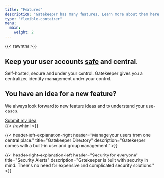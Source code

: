 ```yaml
---
title: "Features"
description: "Gatekeeper has many features. Learn more about them here."
type: "flexible-container"
menu:
  main:
    weight: 2
---
```

{{< rawhtml >}}
<div class="jumbotron jumbotron-fluid bg-primary text-white text-center m-0">
    <div class="container">
        <div class="row">
            <div class="col-sm">
                <h2 class="display-5">Keep your user accounts <u>safe</u> and central.</h2>
                <p class="lead">Self-hosted, secure and under your control. Gatekeeper gives you a centralized identity management under your control.</p>
            </div>
        </div>
    </div>
</div>
<div class="jumbotron jumbotron-fluid text-center">
  <div class="container">
    <h2>You have an idea for a new feature?</h2>
    <p>We always look forward to new feature ideas and to understand your use-cases.</p>
    <a href="https://github.com/GetGatekeeper/Server/discussions/categories/ideas" class="btn btn-primary"><i class="fa fa-lightbulb"></i> Submit my idea</a>
  </div>
</div>
{{< /rawhtml >}}

{{< header-left-explanation-right header="Manage your users from one central place." title="Gatekeeper Directory" description="Gatekeeper comes with a built-in user and group management." >}}

{{< header-right-explanation-left header="Security for everyone" title="Security Alerts" description="Gatekeeper is built with security in mind. There's no need for expensive and complicated security solutions." >}}
